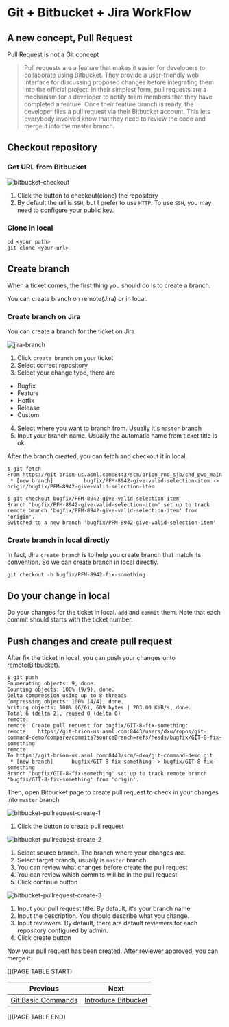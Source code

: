 # Git + Bitbucket + Jira WorkFlow

## A new concept, Pull Request

Pull Request is not a Git concept

> Pull requests are a feature that makes it easier for developers to collaborate using Bitbucket. They provide a user-friendly web interface for discussing proposed changes before integrating them into the official project.
> In their simplest form, pull requests are a mechanism for a developer to notify team members that they have completed a feature. Once their feature branch is ready, the developer files a pull request via their Bitbucket account. This lets everybody involved know that they need to review the code and merge it into the master branch.

## Checkout repository

### Get URL from Bitbucket

![bitbucket-checkout](images/bitbucket-checkout.png)

1. Click the button to checkout(clone) the repository
2. By default the url is `SSH`, but I prefer to use `HTTP`. To use `SSH`, you may need to [configure your public key](https://confluence.atlassian.com/bitbucketserver0514/using-bitbucket-server/controlling-access-to-code/using-ssh-keys-to-secure-git-operations/ssh-user-keys-for-personal-use).

### Clone in local

```
cd <your path>
git clone <your-url>
```

## Create branch

When a ticket comes, the first thing you should do is to create a branch. 

You can create branch on remote(Jira) or in local.

### Create branch on Jira

You can create a branch for the ticket on Jira

![jira-branch](images/jira-branch.png)

1. Click `create branch` on your ticket
2. Select correct repository
3. Select your change type, there are
  - Bugfix
  - Feature
  - Hotfix
  - Release
  - Custom
4. Select where you want to branch from. Usually it's `master` branch
5. Input your branch name. Usually the automatic name from ticket title is ok.

After the branch created, you can fetch and checkout it in local.

```
$ git fetch
From https://git-brion-us.asml.com:8443/scm/brion_rnd_sjb/chd_pwo_main
 * [new branch]          bugfix/PFM-8942-give-valid-selection-item -> origin/bugfix/PFM-8942-give-valid-selection-item

$ git checkout bugfix/PFM-8942-give-valid-selection-item 
Branch 'bugfix/PFM-8942-give-valid-selection-item' set up to track remote branch 'bugfix/PFM-8942-give-valid-selection-item' from 'origin'.
Switched to a new branch 'bugfix/PFM-8942-give-valid-selection-item'
```

### Create branch in local directly

In fact, Jira `create branch` is to help you create branch that match its convention. So we can create branch in local directly.

```
git checkout -b bugfix/PFM-8942-fix-something
```

## Do your change in local

Do your changes for the ticket in local. `add` and `commit` them. Note that each commit should starts with the ticket number.

## Push changes and create pull request

After fix the ticket in local, you can push your changes onto remote(Bitbucket).

```
$ git push
Enumerating objects: 9, done.
Counting objects: 100% (9/9), done.
Delta compression using up to 8 threads
Compressing objects: 100% (4/4), done.
Writing objects: 100% (6/6), 609 bytes | 203.00 KiB/s, done.
Total 6 (delta 2), reused 0 (delta 0)
remote:
remote: Create pull request for bugfix/GIT-8-fix-something:
remote:   https://git-brion-us.asml.com:8443/users/dxu/repos/git-command-demo/compare/commits?sourceBranch=refs/heads/bugfix/GIT-8-fix-something
remote:
To https://git-brion-us.asml.com:8443/scm/~dxu/git-command-demo.git
 * [new branch]      bugfix/GIT-8-fix-something -> bugfix/GIT-8-fix-something
Branch 'bugfix/GIT-8-fix-something' set up to track remote branch 'bugfix/GIT-8-fix-something' from 'origin'.
```

Then, open Bitbucket page to create pull request to check in your changes into `master` branch

![bitbucket-pullrequest-create-1](images/bitbucket-pullrequest-create-1.png)

1. Click the button to create pull request

![bitbucket-pullrequest-create-2](images/bitbucket-pullrequest-create-2.png) 

1. Select source branch. The branch where your changes are.
2. Select target branch, usually is `master` branch.
3. You can review what changes before create the pull request
4. You can review which commits will be in the pull request
5. Click continue button

![bitbucket-pullrequest-create-3](images/bitbucket-pullrequest-create-3.png)

1. Input your pull request title. By default, it's your branch name
2. Input the description. You should describe what you change.
3. Input reviewers. By default, there are default reviewers for each repository configured by admin.
4. Click create button

Now your pull request has been created. After reviewer approved, you can merge it.

[](PAGE TABLE START)

| Previous | Next |
| --- | --- |
| [Git Basic Commands](2-Basics.md) | [Introduce Bitbucket](4-Bitbucket.md) |

[](PAGE TABLE END)

